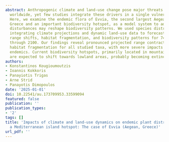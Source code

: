```yaml
---
abstract: Anthropogenic climate and land-use change pose major threats to island floras
  worldwide, yet few studies integrate these drivers in a single vulnerability assessment.
  Here, we examine the endemic flora of Evvia, the second largest Aegean island in
  Greece and an important biodiversity hotspot, as a model system to address how these
  disturbances may reshape biodiversity patterns. We used species distribution models
  integrating climate projections and dynamic land-use data to forecast potential
  range shifts, habitat fragmentation, and biodiversity patterns for 74 endemic taxa
  through 2100. Our findings reveal pronounced projected range contractions and increased
  habitat fragmentation for all studied taxa, with more severe impacts on single-island
  endemics. Current biodiversity hotspots, primarily located in mountainous regions,
  are expected to shift towards lowland areas, probably becoming extinction …
authors:
- Konstantinos Kougioumoutzis
- Ioannis Kokkoris
- Panayiotis Trigas
- Arne Strid
- Panayotis Dimopoulos
date: '2025-01-01'
doi: 10.22541/au.173709953.33599094
featured: false
publication: ''
publication_types:
- '2'
tags: []
title: 'Impacts of climate and land-use dynamics on endemic plant distributions in
  a Mediterranean island hotspot: The case of Evvia (Aegean, Greece)'
url_pdf: ''
---
```

